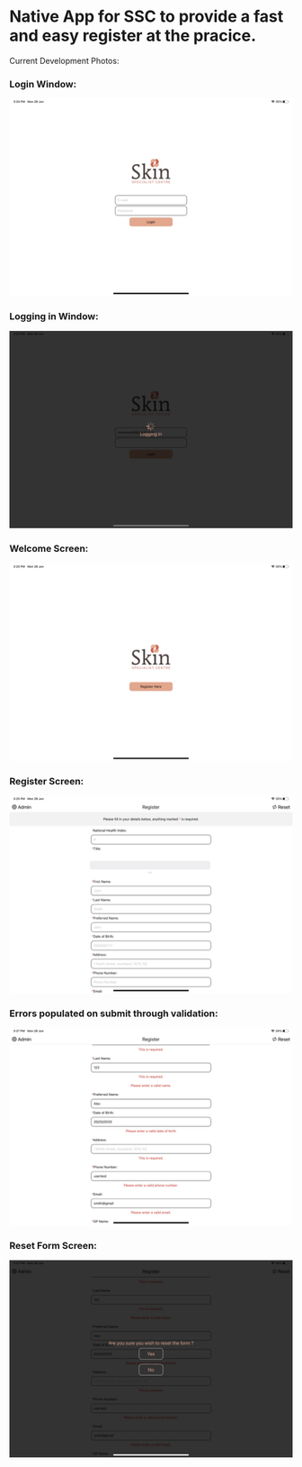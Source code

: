 # Native App for SSC to provide a fast and easy register at the pracice.

Current Development Photos:

### Login Window:
![](/assets/developmentImages/21F09F16-5324-49DE-A2B1-088EB431D9C5_1_105_c.jpeg)
### Logging in Window:
![](/assets/developmentImages/00109081-76B0-41D4-ADF5-7EF2FA3278AC_1_105_c.jpeg)
### Welcome Screen:
![](/assets/developmentImages/AD08B74F-4960-429D-B3F0-FAFA453DDA65_1_105_c.jpeg)
### Register Screen:
![](/assets/developmentImages/D0DB395E-9734-4DCA-9338-97B46604C1BA_1_105_c.jpeg)
### Errors populated on submit through validation:
![](/assets/developmentImages/2146475F-56E3-4B7A-A657-A71E4C6D1FA0_1_105_c.jpeg)
### Reset Form Screen:
![](/assets/developmentImages/80F366A8-F843-4041-88D1-8F503A1DA337_1_105_c.jpeg)
